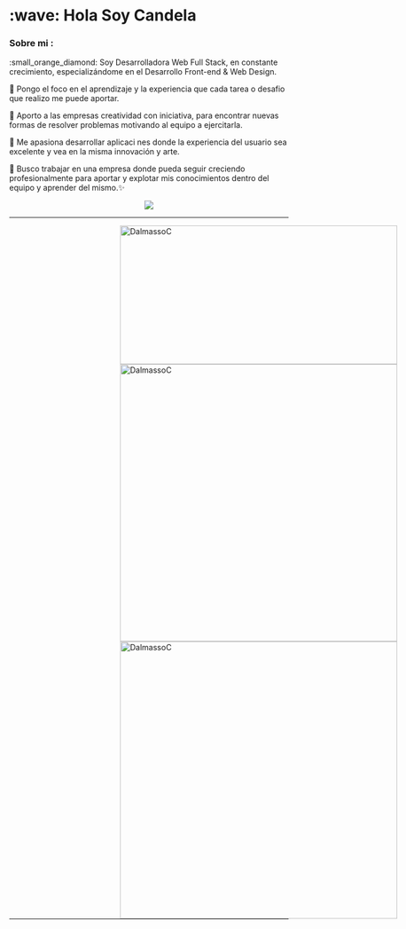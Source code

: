 
<h1> :wave: Hola Soy Candela </h1>
<h3> Sobre mi : </h3>
<p>:small_orange_diamond: Soy Desarrolladora Web Full Stack, en constante crecimiento, especializándome en el Desarrollo Front-end & Web Design.

:small_orange_diamond: Pongo el foco en el aprendizaje y la experiencia que cada tarea o desafio que realizo me puede aportar.
  
:small_orange_diamond: Aporto a las empresas creatividad con iniciativa, para encontrar nuevas formas de resolver problemas motivando al equipo a ejercitarla. 
  
:small_orange_diamond: Me apasiona desarrollar aplicaci nes donde la experiencia del usuario sea excelente y vea en la misma innovación y arte.
  
:small_orange_diamond: Busco trabajar en una empresa donde pueda seguir creciendo profesionalmente para aportar y explotar mis conocimientos dentro del equipo y aprender del mismo.:sparkles: </p>

<!-- <h3>Tecnologias:</h3> -->

<p align="center">
<img src="https://skillicons.dev/icons?i=js,html,css,react"/>
</p>
<hr width="100%"/>
  <img align="left" width="500" height="250"  hspace="200" src="https://github-readme-stats.vercel.app/api/top-langs?username=DalmassoC&show_icons=true&bg_color=202020&text_color=B9B9B9&locale=es&layout=compact" alt="DalmassoC" />
  <img align="left" width='500' hspace="200" src="https://github-readme-stats.vercel.app/api?username=DalmassoC&count_private=true&bg_color=202020&text_color=B9B9B9" alt="DalmassoC" />
  <img align="left" width='500' hspace="200" src="https://github-readme-streak-stats.herokuapp.com/?user=DalmassoC&show_icons=true&bg_color=202020&text_color=B9B9B9&theme=dark" alt="DalmassoC" />
  <hr width="100%"/>

###
